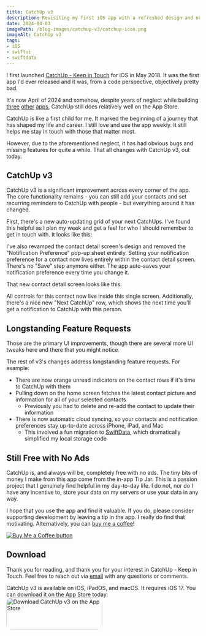 ```yaml
---
title: CatchUp v3
description: Revisiting my first iOS app with a refreshed design and new features.
date: 2024-04-03
imagePath: /blog-images/catchup-v3/catchup-icon.png
imageAlt: CatchUp v3
tags:
- iOS
- swiftui
- swiftdata
---
```


<script>
	import ResizableIcon from '$lib/components/ResizableIcon.svelte'
</script>

<a href="https://apps.apple.com/us/app/catchup-keep-in-touch/id1358023550" target="_blank" rel="noreferrer">
	<ResizableIcon src="/blog-images/catchup-v3/catchup-icon.png" altText="CatchUp App Icon" />
</a>

I first launched <a href="https://apps.apple.com/us/app/catchup-keep-in-touch/id1358023550" target="_blank" rel="noreferrer">CatchUp - Keep in Touch</a> for iOS in May 2018. It was the first app I'd ever released and it was, from a code perspective, objectively pretty bad.

It's now April of 2024 and somehow, despite years of neglect while building <a href="https://apps.apple.com/us/app/hot-local-food/id1621818779" target="_blank" rel="noreferrer">three</a> <a href="https://apps.apple.com/us/app/outrank/id1588983785" target="_blank" rel="noreferrer">other</a> <a href="https://apps.apple.com/us/app/chat-by-storyboard/id1662743814" target="_blank" rel="noreferrer">apps</a>, CatchUp still does relatively well on the App Store.

CatchUp is like a first child for me. It marked the beginning of a journey that has shaped my life and career. I still love and use the app weekly. It still helps me stay in touch with those that matter most.

However, due to the aforementioned neglect, it has had obvious bugs and missing features for quite a while. That all changes with CatchUp v3, out today.

## CatchUp v3

CatchUp v3 is a significant improvement across every corner of the app. The core functionality remains - you can still add your contacts and set recurring reminders to CatchUp with people - but everything around it has changed.

First, there's a new auto-updating grid of your next CatchUps. I've found this helpful as I plan my week and get a feel for who I should remember to get in touch with. It looks like this:

<ResizableIcon src="/blog-images/catchup-v3/next-catchups.jpeg" altText="A screenshot of the Next CatchUps grid" />

I've also revamped the contact detail screen's design and removed the “Notification Preference” pop-up sheet entirely. Setting your notification preference for a contact now lives entirely within the contact detail screen. There's no "Save" step anymore either. The app auto-saves your notification preference every time you change it.

That new contact detail screen looks like this:

<ResizableIcon src="/blog-images/catchup-v3/detail-screen.jpeg" altText="A screenshot of the contact detail screen" />

All controls for this contact now live inside this single screen. Additionally, there's a nice new "Next CatchUp" row, which shows the next time you'll get a notification to CatchUp with this person.

## Longstanding Feature Requests

Those are the primary UI improvements, though there are several more UI tweaks here and there that you might notice.

The rest of v3's changes address longstanding feature requests. For example:
* There are now orange unread indicators on the contact rows if it's time to CatchUp with them
* Pulling down on the home screen fetches the latest contact picture and information for all of your selected contacts
  * Previously you had to delete and re-add the contact to update their information
* There is now automatic cloud syncing, so your contacts and notification preferences stay up-to-date across iPhone, iPad, and Mac
  * This involved a fun migration to <a href="https://developer.apple.com/documentation/swiftdata" target="_blank" rel="noreferrer">SwiftData</a>, which dramatically simplified my local storage code

## Still Free with No Ads

CatchUp is, and always will be, completely free with no ads. The tiny bits of money I make from this app come from the in-app Tip Jar. This is a passion project that I genuinely find helpful in my day-to-day life. I do not, nor do I have any incentive to, store your data on my servers or use your data in any way.

I hope that you use the app and find it valuable. If you do, please consider supporting development by leaving a tip in the app. I really do find that motivating. Alternatively, you can <a href="https://www.buymeacoffee.com/ryantoken" class="w-2/3 xl:w-1/3 lg:w-1/3 max-w-xs" target="_blank" rel="noreferrer">buy me a coffee</a>!

<div class="flex items-stretch mb-8">
	<a href="https://www.buymeacoffee.com/ryantoken" class="w-2/3 xl:w-1/3 lg:w-1/3 max-w-xs" target="_blank" rel="noreferrer">
		<img src="/blog-images/bmc-button.png" alt="Buy Me a Coffee button" loading="lazy" decoding="async" class="rounded-3xl" />
	</a>
</div>

## Download

Thank you for reading, and thank you for your interest in CatchUp - Keep in Touch. Feel free to reach out via [email](mailto:ryantoken13@gmail.com) with any questions or comments.

CatchUp v3 is available on iOS, iPadOS, and macOS. It requires iOS 17. You can download it on the App Store today:
<a href="https://apps.apple.com/us/app/catchup-keep-in-touch/id1358023550" style="display: inline-block; overflow: hidden; border-radius: 13px; width: 250px; height: 125px;"><img src="https://tools.applemediaservices.com/api/badges/download-on-the-app-store/black/en-us?size=250x83&amp;releaseDate=1526515200" alt="Download CatchUp v3 on the App Store" style="border-radius: 13px; width: 250px; height: 83px;"></a>